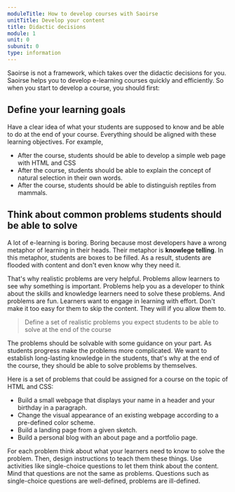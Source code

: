 ```yaml
---
moduleTitle: How to develop courses with Saoirse
unitTitle: Develop your content
title: Didactic decisions
module: 1
unit: 0
subunit: 0
type: information
---
```


Saoirse is not a framework, which takes over the didactic decisions for you. Saoirse helps you to develop e-learning courses quickly and efficiently. So when you start to develop a course, you should first:

## Define your learning goals

Have a clear idea of what your students are supposed to know and be able to do at the end of your course. Everything should be aligned with these learning objectives. For example,

* After the course, students should be able to develop a simple web page with HTML and CSS
* After the course, students should be able to explain the concept of natural selection in their own words.
* After the course, students should be able to distinguish reptiles from mammals.


## Think about common problems students should be able to solve

A lot of e-learning is boring. Boring because most developers have a wrong metaphor of learning in their heads. Their metaphor is **knowlege telling**. In this metaphor, students are boxes to be filled. As a result, students are flooded with content and don't even know why they need it. 

That's why realistic problems are very helpful. Problems allow learners to see why something is important. Problems help you as a developer to think about the skills and knowledge learners need to solve these problems. And problems are fun. Learners want to engage in learning with effort. Don't make it too easy for them to skip the content. They will if you allow them to.

> Define a set of realistic problems you expect students to be able to solve at the end of the course

The problems should be solvable with some guidance on your part. As students progress make the problems more complicated. We want to establish long-lasting knowledge in the students, that's why at the end of the course, they should be able to solve problems by themselves.

Here is a set of problems that could be assigned for a course on the topic of HTML and CSS:

* Build a small webpage that displays your name in a header and your birthday in a paragraph.
* Change the visual appearance of an existing webpage according to a pre-defined color scheme.
* Build a landing page from a given sketch.
* Build a personal blog with an about page and a portfolio page.

For each problem think about what your learners need to know to solve the problem. Then, design instructions to teach them these things. Use activities like single-choice questions to let them think about the content. Mind that questions are not the same as problems. Questions such as single-choice questions are well-defined, problems are ill-defined.